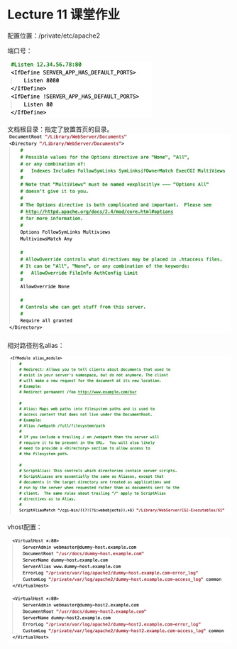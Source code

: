 # Lecture 11 课堂作业

配置位置：/private/etc/apache2

端口号：

![](端口号.jpg)



文档根目录：指定了放置首页的目录。![](文档根目录.jpg)

相对路径别名alias：

![](Alias.jpg)

vhost配置：

![](vhost.jpg)
